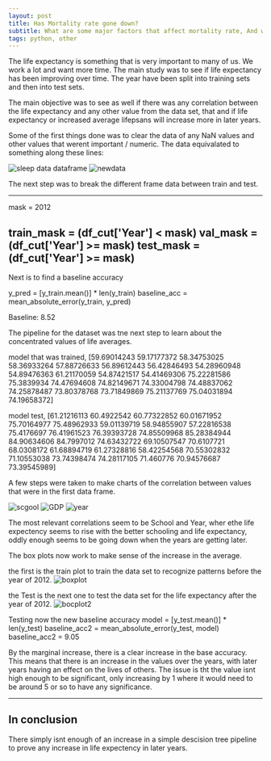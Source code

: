 ```yaml
---
layout: post
title: Has Mortality rate gone down?
subtitle: What are some major factors that affect mortality rate, And will it decrease in the future?
tags: python, other
---
```


  The life expectancy is something that is very important to many of us. We work a lot and want more time. 
The main study was to see if life expectancy has been improving over time. 
The year have been split into training sets and then into test sets.

The main objective was to see as well if there was any correlation between the life expectancy and any other value from the data set,
that and if life expectancy or increased average lifepsans will increase more in later years.

Some of the first things done was to clear the data of any NaN values and other values that werent important / numeric. The data equivalated to something along these lines:

![sleep data dataframe](https://user-images.githubusercontent.com/48320567/123538576-aa7b1980-d703-11eb-9980-059a53b56521.PNG)
![newdata](https://user-images.githubusercontent.com/48320567/123538579-aea73700-d703-11eb-9a3a-daa9a84ad14d.PNG)

The next step was to break the different frame data between train and test.

---
mask = 2012

train_mask = (df_cut['Year'] < mask)
val_mask = (df_cut['Year'] >= mask)
test_mask = (df_cut['Year'] >= mask)
---

Next is to find a baseline accuracy

y_pred = [y_train.mean()] * len(y_train)
baseline_acc = mean_absolute_error(y_train, y_pred)

Baseline: 8.52

The pipeline for the dataset was tne next step to learn about the concentrated values of life averages.

model that was trained,  [59.69014243 59.17177372 58.34753025 58.36933264 57.88726633 56.89612443
 56.42846493 54.28960948 54.89476363 61.21170059 54.87421517 54.41469306
 75.22281586 75.3839934  74.47694608 74.82149671 74.33004798 74.48837062
 74.25878487 73.80378768 73.71849869 75.21137769 75.04031894 74.19658372]
 
 model test,  [61.21216113 60.4922542  60.77322852 60.01671952 75.70164977 75.48962933
 59.01139719 58.94855907 57.22816538 75.4176697  76.41961523 76.39393728
 74.85509968 85.28384944 84.90634606 84.7997012  74.63432722 69.10507547
 70.6107721  68.0308172  61.68894719 61.27328816 58.42254568 70.55302832
 71.10553038 73.74398474 74.28117105 71.460776   70.94576687 73.39545989]
 
 A few steps were taken to make charts of the correlation between values that were in the first data frame.
 
 ![scgool](https://user-images.githubusercontent.com/48320567/123539480-ffb92a00-d707-11eb-87a0-1b4f2383f41d.PNG)
![GDP](https://user-images.githubusercontent.com/48320567/123539481-0051c080-d708-11eb-93ca-b6d8553b7342.PNG)
![year](https://user-images.githubusercontent.com/48320567/123539482-0051c080-d708-11eb-8f2d-129af502f3a3.PNG)

The most relevant correlations seem to be School and Year, wher ethe life expectency seems to rise with the better schooling and life expectancy, oddly enough seems to be going down when the years are getting later.

The box plots now work to make sense of the increase in the average.

the first is the train plot to train the data set to recognize patterns before the year of 2012.
![boxplot](https://user-images.githubusercontent.com/48320567/123539912-1d878e80-d70a-11eb-993a-5a566933a37d.PNG)

the Test is the next one to test the data set for the life expectancy after the year of 2012.
![bocplot2](https://user-images.githubusercontent.com/48320567/123539914-22e4d900-d70a-11eb-822f-e05e72454009.PNG)

Testing now the new baseline accuracy
model = [y_test.mean()] * len(y_test)
baseline_acc2 = mean_absolute_error(y_test, model)
baseline_acc2 = 9.05

By the marginal increase, there is a clear increase in the base accuracy.
This means that there is an increase in the values over the years, with later years having an effect on the lives of others. 
The issue is tht the value isnt high enough to be significant, only increasing by 1 where it would need to be around 5 or so to have any significance.

---
In conclusion
---

There simply isnt enough of an increase in a simple descision tree pipeline to prove any increase in life expectency in later years.
